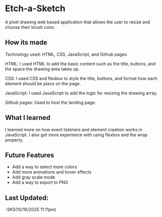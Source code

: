 # Etch-a-Sketch
A pixel drawing web based application that allows the user to resize and choose their brush color.

## How its made
Technology used: HTML, CSS, JavaScript, and Github pages

HTML: I used HTML to add the basic content such as the title, buttons, and the space the drawing area takes up.

CSS: I used CSS and flexbox to style the title, buttons, and format how each element should be place on the page.

JavaScript: I used JavaScript to add the logic for resizing the drawing array.

Github pages: Used to host the landing page.

## What I learned
I learned more on how event listeners and element creation works in JavaScript. I also got more experience with using flexbox and the wrap property.

## Future Features
- Add a way to select more colors
- Add more animations and hover effects
- Add gray scale mode
- Add a way to export to PNG

## Last Updated:
-SKS(10/16/2025 11:11pm)
